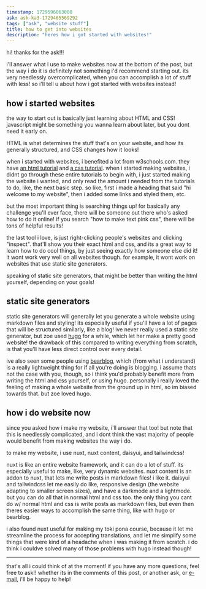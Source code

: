 ```yaml
---
timestamp: 1729596063000
ask: ask-ka3-1729465569292
tags: ["ask", "website stuff"]
title: how to get into websites
description: "heres how i got started with websites!"
---
```

hi! thanks for the ask!!!

i'll answer what i use to make websites now at the bottom of the post, but the way i do it is definitely not something i'd recommend starting out. its very needlessly overcomplicated, when you can accomplish a lot of stuff with less! so i'll tell u about how i got started with websites instead!

## how i started websites
the way to start out is basically just learning about HTML and CSS! javascript might be something you wanna learn about later, but you dont need it early on.

HTML is what determines the stuff that's on your website, and how its generally structured, and CSS changes how it looks!

when i started with websites, i benefited a lot from w3schools.com. they have [an html tutorial](https://www.w3schools.com/html/default.asp) and [a css tutorial](https://www.w3schools.com/css/default.asp). when i started making websites, i didnt go through these entire tutorials to begin with, i just started making the website i wanted, and only read the amount i needed from the tutorials to do, like, the next basic step. so like, first i made a heading that said "hi welcome to my website", then i added some links and styled them, etc.

but the most important thing is searching things up! for basically any challenge you'll ever face, there will be someone out there who's asked how to do it online! if you search "how to make text pink css", there will be tons of helpful results!

the last tool i love, is just right-clicking people's websites and clicking "inspect". that'll show you their exact html and css, and its a great way to learn how to do cool things, by just seeing exactly how someone else did it! it wont work very well on all websites though. for example, it wont work on websites that use static site generators.

speaking of static site generators, that might be better than writing the html yourself, depending on your goals!

## static site generators
static site generators will generally let you generate a whole website using markdown files and styling! its especially useful if you'll have a lot of pages that will be structured similarly, like a blog! ive never really used a static site generator, but zoe used [hugo](https://gohugo.io/) for a while, which let her make a pretty good website! the drawback of this compared to writing everything from scratch, is that you'll have less direct control over every detail.

ive also seen some people using [bearblog](https://bearblog.dev/), which (from what i understand) is a really lightweight thing for if all you're doing is blogging. i assume thats not the case with you, though, so i think you'd probably benefit more from writing the html and css yourself, or using hugo. personally i really loved the feeling of making a whole website from the ground up in html, so im biased towards that. but zoe loved hugo.

## how i do website now
since you asked how i make my website, i'll answer that too! but note that this is needlessly complicated, and i dont think the vast majority of people would benefit from making websites the way i do.

to make my website, i use nuxt, nuxt content, daisyui, and tailwindcss!

nuxt is like an entire website framework, and it can do a lot of stuff. its especially useful to make, like, very dynamic websites. nuxt content is an addon to nuxt, that lets me write posts in markdown files! i like it. daisyui and tailwindcss let me easily do like, responsive design (the website adapting to smaller screen sizes), and have a darkmode and a lightmode. but you can do all that in normal html and css too. the only thing you cant do w/ normal html and css is write posts as markdown files, but even then theres easier ways to accomplish the same thing, like with hugo or bearblog.

i also found nuxt useful for making my toki pona course, because it let me streamline the process for accepting translations, and let me simplify some things that were kind of a headache when i was making it from scratch. i do think i couldve solved many of those problems with hugo instead though!

---

that's all i could think of at the moment! if you have any more questions, feel free to ask!! whether its in the comments of this post, or another ask, or [e-mail](mailto:tiger@kittycat.homes), i'll be happy to help!